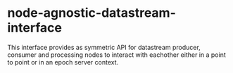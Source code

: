 # node-agnostic-datastream-interface

This interface provides as symmetric API for datastream producer, consumer and processing nodes to interact with eachother either in a point to point or in an epoch server context. 